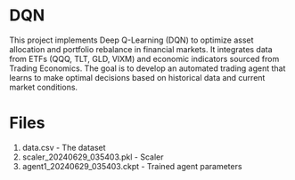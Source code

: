 # DQN
This project implements Deep Q-Learning (DQN) to optimize asset allocation and portfolio rebalance in financial markets. It integrates data from ETFs (QQQ, TLT, GLD, VIXM) and economic indicators sourced from Trading Economics. The goal is to develop an automated trading agent that learns to make optimal decisions based on historical data and current market conditions.

# Files
1.   data.csv                    - The dataset
2.   scaler_20240629_035403.pkl  - Scaler
3.   agent1_20240629_035403.ckpt - Trained agent parameters
